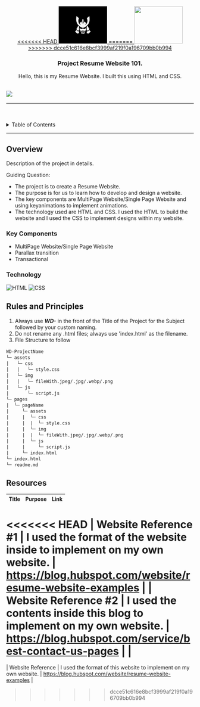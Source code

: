<a name="readme-top">

<br/>

<br />
<div align="center">
  <a href="https://github.com/soracutez">
  <!-- TODO: If you want to add logo or banner you can add it here -->
<<<<<<< HEAD
    <img src="./assets/img/SamuraiLogo.jpg" width="130" height="100">
=======
    <img src="/assets/img/Samurai\ Logo.jpg" width="130" height="100">
>>>>>>> dcce51c616e8bcf3999af219f0a196709bb0b994
  </a>
<!-- TODO: Change Title to the name of the title of your Project -->
  <h3 align="center">Project Resume Website 101.</h3>
</div>
<!-- TODO: Make a short description -->
<div align="center">
  Hello, this is my Resume Website. I built this using HTML and CSS.
</div>

<br />

<!-- TODO: Change the zyx-0314 into your github username  -->
<!-- TODO: Change the WD-Template-Project into the same name of your folder -->
![](https://visit-counter.vercel.app/counter.png?page=soracutez/WD-TC03-MERCADO-GERALD)

---

<br />
<br />

<!-- TODO: If you want to add more layers for your readme -->
<details>
  <summary>Table of Contents</summary>
  <ol>
    <li>
      <a href="#overview">Overview</a>
      <ol>
        <li>
          <a href="#key-components">Key Components</a>
        </li>
        <li>
          <a href="#technology">Technology</a>
        </li>
      </ol>
    </li>
    <li>
      <a href="#rules-and-principles">Rules and Principles</a>
    </li>
    <li>
      <a href="#resources">Resources</a>
    </li>
  </ol>
</details>

---

## Overview

<!-- TODO: To be changed -->
<!-- The following are just sample -->
Description of the project in details.

Guiding Question:
- The project is to create a Resume Website.
- The purpose is for us to learn how to develop and design a website.
- The key components are MultiPage Website/Single Page Website and using keyanimations to implement animations.
- The technology used are HTML and CSS. I used the HTML to build the website and I used the CSS to implement designs within my website.

### Key Components
<!-- TODO: List of Key Components -->
<!-- The following are just sample -->
- MultiPage Website/Single Page Website
- Parallax transition
- Transactional

### Technology
<!-- TODO: List of Technology Used -->
![HTML](https://img.shields.io/badge/HTML-E34F26?style=for-the-badge&logo=html5&logoColor=white)
![CSS](https://img.shields.io/badge/CSS-1572B6?style=for-the-badge&logo=css3&logoColor=white)

## Rules and Principles
1. Always use ***WD-*** in the front of the Title of the Project for the Subject followed by your custom naming.
2. Do not rename any .html files; always use 'index.html' as the filename.
3. File Structure to follow

```
WD-ProjectName
└─ assets
|   └─ css
|   |   └─ style.css
|   └─ img
|   |   └─ fileWith.jpeg/.jpg/.webp/.png
|   └─ js
|       └─ script.js
└─ pages
|  └─ pageName
|     └─ assets
|     |  └─ css
|     |  |  └─ style.css
|     |  └─ img
|     |  |  └─ fileWith.jpeg/.jpg/.webp/.png
|     |  └─ js
|     |     └─ script.js
|     └─ index.html
└─ index.html
└─ readme.md
```

## Resources

<!-- TODO: Add References -->
| Title | Purpose | Link |
|-|-|-|
<<<<<<< HEAD
| Website Reference #1 | I used the format of the website inside to implement on my own website. | https://blog.hubspot.com/website/resume-website-examples |
| Website Reference #2 | I used the contents inside this blog to implement on my own website. | https://blog.hubspot.com/service/best-contact-us-pages |
|
=======
| Website Reference | I used the format of this website to implement on my own website. | https://blog.hubspot.com/website/resume-website-examples |
>>>>>>> dcce51c616e8bcf3999af219f0a196709bb0b994
